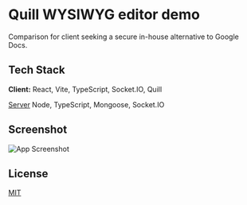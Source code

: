 
# Quill WYSIWYG editor demo

Comparison for client seeking a secure in-house alternative to Google Docs.


## Tech Stack

**Client:** React, Vite, TypeScript, Socket.IO, Quill

[Server](https://github.com/simon-cg/quill-demo-server) Node, TypeScript, Mongoose, Socket.IO

  
## Screenshot

![App Screenshot](https://res.cloudinary.com/zunderzump/image/upload/v1619091517/Capture_cuf5mn.png)

  
## License

[MIT](https://choosealicense.com/licenses/mit/)
